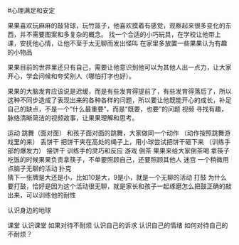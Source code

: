 #心理满足和安定

果果喜欢玩麻麻的敲背球，玩竹篮子，他喜欢摸着有感觉，观察起来很多变化的东西，并不需要图案和多复杂的概念。
	找一个合适的小巧玩具，在学校让他带上课，安抚他心情，让他不至于太无聊而发出怪叫
	在家里多放置一些果果认为有趣的小物品

果果目前的世界里还只有自己，需要让他意识到他可以为其他人出一点力，让大家开心，学会问候和夸奖别人（哪怕打字也好）。

果果的大脑发育应该说是迟缓，而是有些发育得提前了，有些发育得落后了，所以这种不同步造成了表现出来的各种各样的问题，所以要让他既能开心的成长，补足自己的缺点，不是一个“什么最重要”，而是“既要，也要”的问题
视频
寻找有趣，脉络清晰简洁的视频故事，让果果理解和思考。


运动
跳舞（面对面）
	和孩子面对面的跳舞，大家做同一个动作 （动作按照跳舞游戏里的来）
丢饼干
	把饼干夹在高处的绳子上，用小球尝试把饼干砸下来 （训练手部的爆发力）
接饼干
	训练手的灵巧和反应
游戏
倒茶
	果果来给大家倒茶喝
拿筷子
	吃饭的时候果果负责拿筷子，不单要照顾自己，还要照顾其他人
迷宫
	一个稍微用点脑子无聊的活动
扑克  
	猜下一张牌是大还是小，比如10是大，9是小，就是一个无聊的活动
打鼓
	为什么要打鼓，恰好是因为这个活动很无聊，就是家长和孩子一起琢磨怎么把鼓正确的敲出来，可以训练他的耐性


认识身边的地球

课堂
认识课堂
如果对待不耐烦
	认识自己的诉求
	认识自己的情绪
	如何对待自己的不耐烦？
